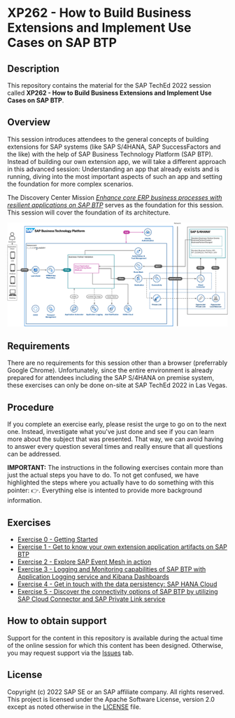 # XP262 - How to Build Business Extensions and Implement Use Cases on SAP BTP

## Description

This repository contains the material for the SAP TechEd 2022 session called **XP262 - How to Build Business Extensions and Implement Use Cases on SAP BTP**.  

## Overview

This session introduces attendees to the general concepts of building extensions for SAP systems (like SAP S/4HANA, SAP SuccessFactors and the like) with the help of SAP Business Technology Platform (SAP BTP). Instead of building our own extension app, we will take a different approach in this advanced session: Understanding an app that already exists and is running, diving into the most important aspects of such an app and setting the foundation for more complex scenarios. 

The Discovery Center Mission [*Enhance core ERP business processes with resilient applications on SAP BTP*](https://discovery-center.cloud.sap/missiondetail/3501/3542/) serves as the foundation for this session. This session will cover the foundation of its architecture.

![Highlevel Architecture](exercises/ex1/images/highlevel-arch.png)


## Requirements

There are no requirements for this session other than a browser (preferrably Google Chrome). Unfortunately, since the entire environment is already prepared for attendees including the SAP S/4HANA on premise system, these exercises can only be done on-site at SAP TechEd 2022 in Las Vegas. 

## Procedure

If you complete an exercise early, please resist the urge to go on to the next one. Instead, investigate what you've just done and see if you can learn more about the subject that was presented. That way, we can avoid having to answer every question several times and really ensure that all questions can be addressed.

**IMPORTANT:** The instructions in the following exercises contain more than just the actual steps you have to do. To not get confused, we have highlighted the steps where you actually have to do something with this pointer: 👉. Everything else is intented to provide more background information.

## Exercises

- [Exercise 0 - Getting Started](exercises/ex0/)
- [Exercise 1 - Get to know your own extension application artifacts on SAP BTP](exercises/ex1/)
- [Exercise 2 - Explore SAP Event Mesh in action](exercises/ex2)
- [Exercise 3 - Logging and Monitoring capabilities of SAP BTP with Application Logging service and Kibana Dashboards](exercises/ex3/)
- [Exercise 4 - Get in touch with the data persistency: SAP HANA Cloud](exercises/ex4/)
- [Exercise 5 - Discover the connectivity options of SAP BTP by utilizing SAP Cloud Connector and SAP Private Link service](exercises/ex5/)

## How to obtain support

Support for the content in this repository is available during the actual time of the online session for which this content has been designed. Otherwise, you may request support via the [Issues](../../issues) tab.

## License
Copyright (c) 2022 SAP SE or an SAP affiliate company. All rights reserved. This project is licensed under the Apache Software License, version 2.0 except as noted otherwise in the [LICENSE](LICENSES/Apache-2.0.txt) file.
